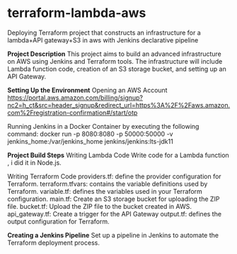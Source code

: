 # terraform-lambda-aws
Deploying Terraform project that constructs an infrastructure for a lambda+API gateway+S3 in aws with Jenkins declarative pipeline

**Project Description**
This project aims to build an advanced infrastructure on AWS using Jenkins and Terraform tools. The infrastructure will include Lambda function code, creation of an S3 storage bucket, and setting up an API Gateway.

**Setting Up the Environment**
Opening an AWS Account
https://portal.aws.amazon.com/billing/signup?nc2=h_ct&src=header_signup&redirect_url=https%3A%2F%2Faws.amazon.com%2Fregistration-confirmation#/start/otp

Running Jenkins in a Docker Container
by executing the following command:
docker run -p 8080:8080 -p 50000:50000 -v jenkins_home:/var/jenkins_home jenkins/jenkins:lts-jdk11

**Project Build Steps**
Writing Lambda Code
Write code for a Lambda function , i did it in  Node.js.

Writing Terraform Code
    providers.tf: define the provider configuration for Terraform.
    terraform.tfvars: contains the variable definitions used by Terraform.
    variable.tf: defines the variables used in your Terraform configuration. 
    main.tf: Create an S3 storage bucket for uploading the ZIP file.
    bucket.tf: Upload the ZIP file to the bucket created in AWS.
    api_gateway.tf: Create a trigger for the API Gateway
    output.tf: defines the output configuration for Terraform.
    

**Creating a Jenkins Pipeline**
Set up a pipeline in Jenkins to automate the Terraform deployment process.







